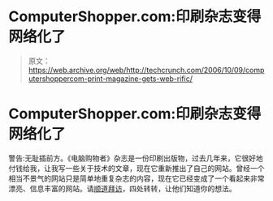 # ComputerShopper.com:印刷杂志变得网络化了

> 原文：<https://web.archive.org/web/http://techcrunch.com/2006/10/09/computershoppercom-print-magazine-gets-web-rific/>

# ComputerShopper.com:印刷杂志变得网络化了

警告:无耻插前方。《电脑购物者》杂志是一份印刷出版物，过去几年来，它很好地付钱给我，让我写一些关于技术的文章，现在它重新推出了自己的网站。曾经一个相当不景气的网站只是简单地重复杂志的内容，现在它已经变成了一个看起来非常漂亮、信息丰富的网站。请[顺道拜访](https://web.archive.org/web/20210414033215/http://www.computershopper.com/)，四处转转，让他们知道你的想法。